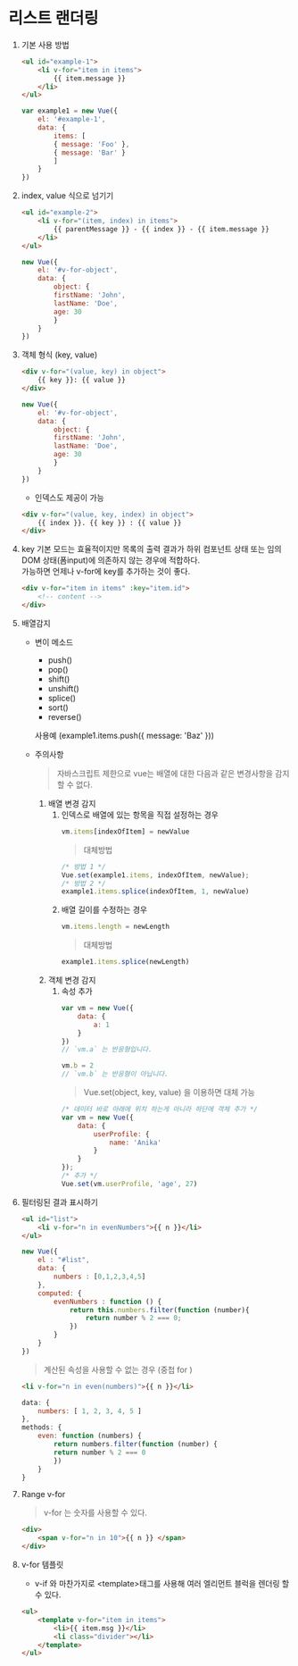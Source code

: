 # 리스트 랜더링

1. 기본 사용 방법
    ```html
    <ul id="example-1">
        <li v-for="item in items">
            {{ item.message }}
        </li>
    </ul>  
    ```
    ```js
    var example1 = new Vue({
        el: '#example-1',
        data: {
            items: [
            { message: 'Foo' },
            { message: 'Bar' }
            ]
        }
    })
    ```

2. index, value 식으로 넘기기
    ```html
    <ul id="example-2">
        <li v-for="(item, index) in items">
            {{ parentMessage }} - {{ index }} - {{ item.message }}
        </li>
    </ul>
    ```
    ```js
    new Vue({
        el: '#v-for-object',
        data: {
            object: {
            firstName: 'John',
            lastName: 'Doe',
            age: 30
            }
        }
    })
    ```

3. 객체 형식 (key, value)
    ```html
   <div v-for="(value, key) in object">
        {{ key }}: {{ value }}
    </div>
    ```
    ```js
    new Vue({
        el: '#v-for-object',
        data: {
            object: {
            firstName: 'John',
            lastName: 'Doe',
            age: 30
            }
        }
    })   
    ```
    - 인덱스도 제공이 가능
    ```html
    <div v-for="(value, key, index) in object">
        {{ index }}. {{ key }} : {{ value }}
    </div>
    ```

4. key 
    기본 모드는 효율적이지만 목록의 출력 결과가 하위 컴포넌트 상태 또는 임의 DOM 상태(폼input)에 의존하지 않는 경우에 적합하다.     
    가능하면 언제나 v-for에 key를 추가하는 것이 좋다.
    ```html
    <div v-for="item in items" :key="item.id">
        <!-- content -->
    </div>
    ```

5. 배열감지 
    - 변이 메소드 
        - push()
        - pop()
        - shift()
        - unshift()
        - splice()
        - sort()
        - reverse()

        사용예  (example1.items.push({ message: 'Baz' }))
        
    - 주의사항
        > 자바스크립트 제한으로 vue는 배열에 대한 다음과 같은 변경사항을 감지할 수 없다.
        1. 배열 변경 감지 
            1. 인덱스로 배열에 있는 항목을 직접 설정하는 경우
                ```js
                vm.items[indexOfItem] = newValue
                ```
                > 대체방법
                ```js
                /* 방법 1 */
                Vue.set(example1.items, indexOfItem, newValue);
                /* 방법 2 */
                example1.items.splice(indexOfItem, 1, newValue)
                ```
            2. 배열 길이를 수정하는 경우
                ```js
                vm.items.length = newLength
                ```
                > 대체방법
                ```js
                example1.items.splice(newLength)
                ```
        2. 객체 변경 감지
            1. 속성 추가
                ```js
                var vm = new Vue({
                    data: {
                        a: 1
                    }
                })
                // `vm.a` 는 반응형입니다.

                vm.b = 2
                // `vm.b` 는 반응형이 아닙니다.
                ```
                > Vue.set(object, key, value) 을 이용하면 대체 가능
                ```js
                /* 데이터 바로 아래에 위치 하는게 아니라 하단에 객체 추가 */
                var vm = new Vue({
                    data: {
                        userProfile: {
                            name: 'Anika'
                        }
                    }
                });
                /* 추가 */ 
                Vue.set(vm.userProfile, 'age', 27) 
                ```
        
6. 필터링된 결과 표시하기 
    ```html
    <ul id="list">
        <li v-for="n in evenNumbers">{{ n }}</li>
    </ul>
    ```
    ```js
    new Vue({
        el : "#list",
        data: {
            numbers : [0,1,2,3,4,5]
        },
        computed: {
            evenNumbers : function () {
                return this.numbers.filter(function (number){
                    return number % 2 === 0;
                })
            }
        }
    })
    ```
    > 계산된 속성을 사용할 수 없는 경우 (중첩 for )
    ```html
    <li v-for="n in even(numbers)">{{ n }}</li>
    ```
    ```js
    data: {
        numbers: [ 1, 2, 3, 4, 5 ]
    },
    methods: {
        even: function (numbers) {
            return numbers.filter(function (number) {
            return number % 2 === 0
            })
        }
    }
    ```

7. Range v-for
    > v-for 는 숫자를 사용할 수 있다. 
    ```html
    <div>
        <span v-for="n in 10">{{ n }} </span>
    </div>
    ```

8. v-for 템플릿 
    - v-if 와 마찬가지로 \<template\>태그를 사용해 여러 엘리먼트 블럭을 렌더링 할 수 있다.
    ```html
    <ul>
        <template v-for="item in items">
            <li>{{ item.msg }}</li>
            <li class="divider"></li>
        </template>
    </ul>
    ```